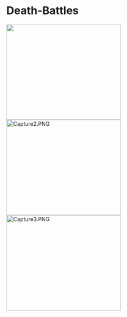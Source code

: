 # Death-Battles
<img src="/JPerez5/Death-Battles/blob/master/Capture.PNG?raw=true" width="300" height="250"> <img src="/JPerez5/Death-Battles/blob/master/Capture2.PNG?raw=true" width="300" height="250" alt="Capture2.PNG"> <img src="/JPerez5/Death-Battles/blob/master/Capture3.PNG?raw=true" width="300" height="250" alt="Capture3.PNG">
